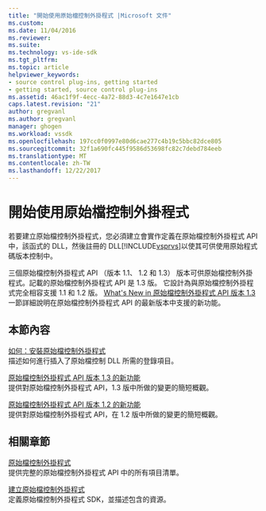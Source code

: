 ```yaml
---
title: "開始使用原始檔控制外掛程式 |Microsoft 文件"
ms.custom: 
ms.date: 11/04/2016
ms.reviewer: 
ms.suite: 
ms.technology: vs-ide-sdk
ms.tgt_pltfrm: 
ms.topic: article
helpviewer_keywords:
- source control plug-ins, getting started
- getting started, source control plug-ins
ms.assetid: 46ac1f9f-4ecc-4a72-88d3-4c7e1647e1cb
caps.latest.revision: "21"
author: gregvanl
ms.author: gregvanl
manager: ghogen
ms.workload: vssdk
ms.openlocfilehash: 197cc0f0997e80d6cae277c4b19c5bbc82dce805
ms.sourcegitcommit: 32f1a690fc445f9586d53698fc82c7debd784eeb
ms.translationtype: MT
ms.contentlocale: zh-TW
ms.lasthandoff: 12/22/2017
---
```

# <a name="getting-started-with-source-control-plug-ins"></a>開始使用原始檔控制外掛程式
若要建立原始檔控制外掛程式，您必須建立會實作定義在原始檔控制外掛程式 API 中，該函式的 DLL，然後註冊的 DLL[!INCLUDE[vsprvs](../../code-quality/includes/vsprvs_md.md)]以使其可供使用原始程式碼版本控制中。  
  
 三個原始檔控制外掛程式 API （版本 1.1、 1.2 和 1.3） 版本可供原始檔控制外掛程式。記載的原始檔控制外掛程式 API 是 1.3 版。 它設計為與原始檔控制外掛程式完全相容支援 1.1 和 1.2 版。 [What's New in 原始檔控制外掛程式 API 版本 1.3](../../extensibility/internals/what-s-new-in-the-source-control-plug-in-api-version-1-3.md)一節詳細說明在原始檔控制外掛程式 API 的最新版本中支援的新功能。  
  
## <a name="in-this-section"></a>本節內容  
 [如何：安裝原始檔控制外掛程式](../../extensibility/internals/how-to-install-a-source-control-plug-in.md)  
 描述如何進行插入了原始檔控制 DLL 所需的登錄項目。  
  
 [原始檔控制外掛程式 API 版本 1.3 的新功能](../../extensibility/internals/what-s-new-in-the-source-control-plug-in-api-version-1-3.md)  
 提供對原始檔控制外掛程式 API，1.3 版中所做的變更的簡短概觀。  
  
 [原始檔控制外掛程式 API 版本 1.2 的新功能](../../extensibility/internals/what-s-new-in-the-source-control-plug-in-api-version-1-2.md)  
 提供對原始檔控制外掛程式 API，在 1.2 版中所做的變更的簡短概觀。  
  
## <a name="related-sections"></a>相關章節  
 [原始檔控制外掛程式](../../extensibility/source-control-plug-ins.md)  
 提供完整的原始檔控制外掛程式 API 中的所有項目清單。  
  
 [建立原始檔控制外掛程式](../../extensibility/internals/creating-a-source-control-plug-in.md)  
 定義原始檔控制外掛程式 SDK，並描述包含的資源。